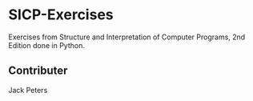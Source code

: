 # SICP-Exercises

Exercises from Structure and Interpretation of Computer Programs, 2nd Edition done in Python.

## Contributer

Jack Peters
